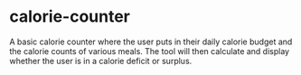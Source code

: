 # calorie-counter
A basic calorie counter where the user puts in their daily calorie budget and the calorie counts of various meals. The tool will then calculate and display whether the user is in a calorie deficit or surplus.
